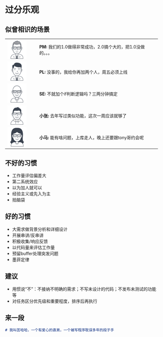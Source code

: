 # 过分乐观



## 似曾相识的场景

<table>
  <tr><td width="92"><img src="../../images/head/pm.png" /></td><td><b>PM: </b>我们的1.0做得非常成功，2.0搞个大的，把1.0没做的。。。</td></tr>
  <tr><td><img src="../../images/head/pl.png" /></td><td><b>PL: </b>没事的，我给你再加两个人，周五必须上线</td></tr>
  <tr><td><img src="../../images/head/se.png" /></td><td><b>SE: </b>不就加个if判断逻辑吗？三两分钟搞定</td></tr>
  <tr><td><img src="../../images/head/zhang.png" /></td><td><b>小张: </b>去年写过类似功能，这次一周应该就够了</td></tr>
  <tr><td><img src="../../images/head/ma.png" /></td><td><b>小马: </b>能有啥问题，上库走人，晚上还要跟tony哥约会呢</td></tr>
</table>



## 不好的习惯

- 工作量评估偏差大
- 第二系统效应
- 以为加人就可以
- 经验主义或先入为主
- 拍脑袋



## 好的习惯

- 大需求做背景分析和详细设计
- 开展串讲/反串讲
- 积极收集/响应反馈
- 以代码量来评估工作量
- 预留buffer处理突发问题
- 墨菲定律



## 建议

- 用惯说“不”：不接纳不明确的需求；不写未设计的代码；不发布未测试的功能等
- 对任务区分优先级和重要程度，排序后再执行



## 来一段

```markdown
# 我叫苦哈哈，一个有爱心的直男，一个被写程序耽误多年的段子手
```
